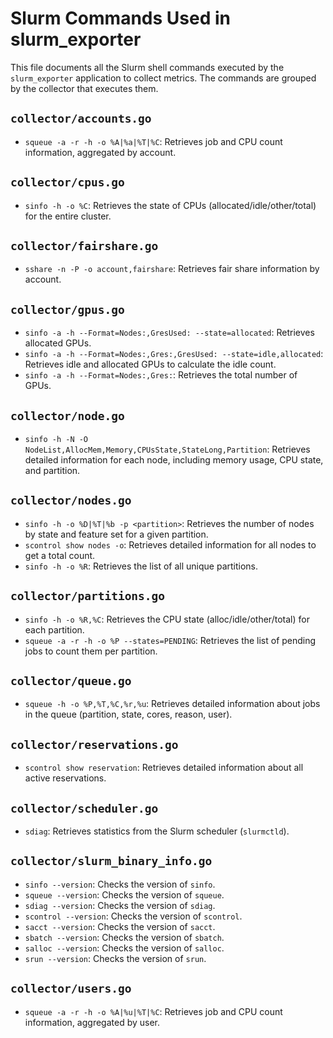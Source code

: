 # Slurm Commands Used in slurm_exporter

This file documents all the Slurm shell commands executed by the `slurm_exporter` application to collect metrics. The commands are grouped by the collector that executes them.

## `collector/accounts.go`

- `squeue -a -r -h -o %A|%a|%T|%C`: Retrieves job and CPU count information, aggregated by account.

## `collector/cpus.go`

- `sinfo -h -o %C`: Retrieves the state of CPUs (allocated/idle/other/total) for the entire cluster.

## `collector/fairshare.go`

- `sshare -n -P -o account,fairshare`: Retrieves fair share information by account.

## `collector/gpus.go`

- `sinfo -a -h --Format=Nodes:,GresUsed: --state=allocated`: Retrieves allocated GPUs.
- `sinfo -a -h --Format=Nodes:,Gres:,GresUsed: --state=idle,allocated`: Retrieves idle and allocated GPUs to calculate the idle count.
- `sinfo -a -h --Format=Nodes:,Gres:`: Retrieves the total number of GPUs.

## `collector/node.go`

- `sinfo -h -N -O NodeList,AllocMem,Memory,CPUsState,StateLong,Partition`: Retrieves detailed information for each node, including memory usage, CPU state, and partition.

## `collector/nodes.go`

- `sinfo -h -o %D|%T|%b -p <partition>`: Retrieves the number of nodes by state and feature set for a given partition.
- `scontrol show nodes -o`: Retrieves detailed information for all nodes to get a total count.
- `sinfo -h -o %R`: Retrieves the list of all unique partitions.

## `collector/partitions.go`

- `sinfo -h -o %R,%C`: Retrieves the CPU state (alloc/idle/other/total) for each partition.
- `squeue -a -r -h -o %P --states=PENDING`: Retrieves the list of pending jobs to count them per partition.

## `collector/queue.go`

- `squeue -h -o %P,%T,%C,%r,%u`: Retrieves detailed information about jobs in the queue (partition, state, cores, reason, user).

## `collector/reservations.go`

- `scontrol show reservation`: Retrieves detailed information about all active reservations.

## `collector/scheduler.go`

- `sdiag`: Retrieves statistics from the Slurm scheduler (`slurmctld`).

## `collector/slurm_binary_info.go`

- `sinfo --version`: Checks the version of `sinfo`.
- `squeue --version`: Checks the version of `squeue`.
- `sdiag --version`: Checks the version of `sdiag`.
- `scontrol --version`: Checks the version of `scontrol`.
- `sacct --version`: Checks the version of `sacct`.
- `sbatch --version`: Checks the version of `sbatch`.
- `salloc --version`: Checks the version of `salloc`.
- `srun --version`: Checks the version of `srun`.

## `collector/users.go`

- `squeue -a -r -h -o %A|%u|%T|%C`: Retrieves job and CPU count information, aggregated by user.
